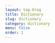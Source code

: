 ```yaml
---
layout: tag-blog
title: Dictionary
slug: dictionary
category: dictionary
menu: false
order: 1
---
```

